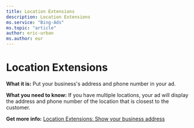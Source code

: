 ```yaml
---
title: Location Extensions
description: Location Extensions
ms.service: "Bing-Ads"
ms.topic: "article"
author: eric-urban
ms.author: eur
---
```


# Location Extensions

**What it is:**  Put your business's address and phone number in your ad.

**What you need to know:**  If you have multiple locations, your ad will display the address and phone number of the location that is closest to the customer.

**Get more info:**  [Location Extensions: Show your business address](../hlp_BA_PROC_AddLocationExtension.md)


